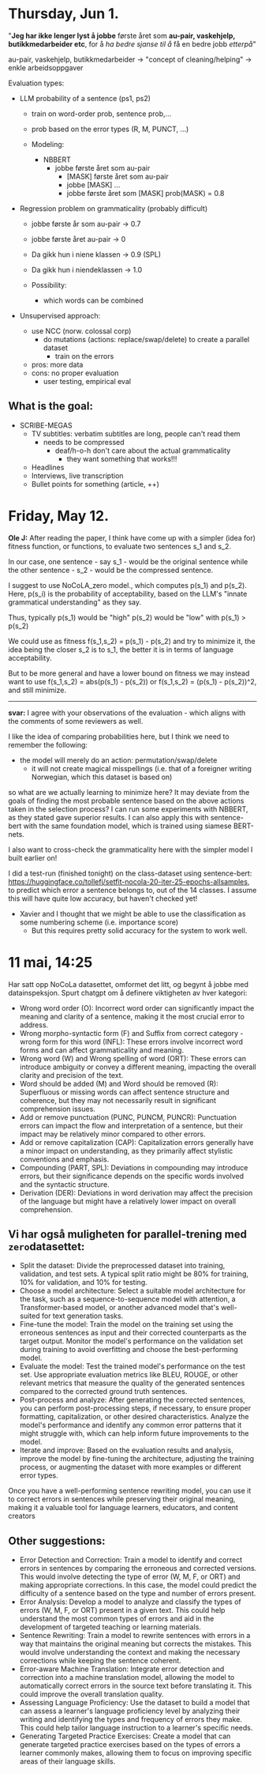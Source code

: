 # Thursday, Jun 1.

"**Jeg har ikke lenger lyst å jobbe** første året som **au-pair, vaskehjelp, butikkmedarbeider etc**, for å _ha bedre sjanse til å_ få en bedre jobb _etterpå_"


au-pair, vaskehjelp, butikkmedarbeider  -> "concept of cleaning/helping" -> enkle arbeidsoppgaver

Evaluation types:
- LLM probability of a sentence (ps1, ps2)
	- train on word-order prob, sentence prob,...
	- prob based on the error types (R, M, PUNCT, ...)

	- Modeling:
		- NBBERT
			- jobbe første året som au-pair
				- [MASK] første året som au-pair
				- jobbe [MASK] ...
				- jobbe første året som [MASK]
					prob(MASK) = 0.8
- Regression problem on grammaticality (probably difficult)
	- jobbe første år som au-pair -> 0.7
	- jobbe første året au-pair -> 0
	- Da gikk hun i niene klassen -> 0.9 (SPL)
	- Da gikk hun i niendeklassen -> 1.0

	- Possibility:
		- which words can be combined
 
- Unsupervised approach:
	- use NCC (norw. colossal corp)
		- do mutations (actions: replace/swap/delete) to create a parallel dataset
			- train on the errors
	- pros: more data
	- cons: no proper evaluation
		- user testing, empirical eval

## What is the goal:
- SCRIBE-MEGAS
	- TV subtitles: verbatim subtitles are long, people can't read them
		- needs to be compressed
			- deaf/h-o-h don't care about the actual grammaticality
				- they want something that works!!!
	- Headlines
	- Interviews, live transcription
	- Bullet points for something (article, ++)





# Friday, May 12.
**Ole J:**
After reading the paper, I think have come up with a simpler (idea for) fitness function, or functions,  to evaluate two sentences s_1 and s_2.

In our case, one sentence - say s_1 - would be the original sentence while the other sentence - s_2 - would be the compressed sentence.

I suggest to use NoCoLA_zero model., which computes p(s_1) and p(s_2).
Here, p(s_i) is the probability of acceptability, based on the LLM's "innate grammatical understanding" as they say.

Thus, typically p(s_1) would be "high"
p(s_2) would be "low"
with p(s_1) > p(s_2)

We could use as fitness f(s_1,s_2) =  p(s_1) - p(s_2) and try to minimize it, the idea being the closer s_2 is to s_1, the better it is in terms of language acceptability.

But to be more general and have a lower bound on fitness we may instead want to use
f(s_1,s_2) =  abs(p(s_1) - p(s_2))
or
f(s_1,s_2) =  (p(s_1) - p(s_2))^2, and still minimize.

___

**svar:**
I agree with your observations of the evaluation - which aligns with the comments of some reviewers as well.

I like the idea of comparing probabilities here, but I think we need to remember the following:
- the model will merely do an action: permutation/swap/delete
	- it will not create magical misspellings (i.e. that of a foreigner writing Norwegian, which this dataset is based on)

so what are we actually learning to minimize here?
It may deviate from the goals of finding the most probable sentence based on the above actions taken in the selection process?
I can run some experiments with NBBERT, as they stated gave superior results. I can also apply this with sentence-bert with the same foundation model, which is trained using siamese BERT-nets.

I also want to cross-check the grammaticality here with the simpler model I built earlier on!



I did a test-run (finished tonight) on the class-dataset using sentence-bert: https://huggingface.co/tollefj/setfit-nocola-20-iter-25-epochs-allsamples, to predict which error a sentence belongs to, out of the 14 classes. I assume this will have quite low accuracy, but haven't checked yet!
- Xavier and I thought that we might be able to use the classification as some numbering scheme (i.e. importance score)
	- But this requires pretty solid accuracy for the system to work well.

# 11 mai, 14:25
Har satt opp NoCoLa datasettet, omformet det litt, og begynt å jobbe med datainspeksjon.
Spurt chatgpt om å definere viktigheten av hver kategori:

- Wrong word order (O): Incorrect word order can significantly impact the meaning and clarity of a sentence, making it the most crucial error to address.
- Wrong morpho-syntactic form (F) and Suffix from correct category - wrong form for this word (INFL): These errors involve incorrect word forms and can affect grammaticality and meaning.
- Wrong word (W) and Wrong spelling of word (ORT): These errors can introduce ambiguity or convey a different meaning, impacting the overall clarity and precision of the text.
- Word should be added (M) and Word should be removed (R): Superfluous or missing words can affect sentence structure and coherence, but they may not necessarily result in significant comprehension issues.
- Add or remove punctuation (PUNC, PUNCM, PUNCR): Punctuation errors can impact the flow and interpretation of a sentence, but their impact may be relatively minor compared to other errors.
- Add or remove capitalization (CAP): Capitalization errors generally have a minor impact on understanding, as they primarily affect stylistic conventions and emphasis.
- Compounding (PART, SPL): Deviations in compounding may introduce errors, but their significance depends on the specific words involved and the syntactic structure.
- Derivation (DER): Deviations in word derivation may affect the precision of the language but might have a relatively lower impact on overall comprehension.


## Vi har også muligheten for parallel-trening med `zero`datasettet:
- Split the dataset: Divide the preprocessed dataset into training, validation, and test sets. A typical split ratio might be 80% for training, 10% for validation, and 10% for testing.
- Choose a model architecture: Select a suitable model architecture for the task, such as a sequence-to-sequence model with attention, a Transformer-based model, or another advanced model that's well-suited for text generation tasks.
- Fine-tune the model: Train the model on the training set using the erroneous sentences as input and their corrected counterparts as the target output. Monitor the model's performance on the validation set during training to avoid overfitting and choose the best-performing model.
- Evaluate the model: Test the trained model's performance on the test set. Use appropriate evaluation metrics like BLEU, ROUGE, or other relevant metrics that measure the quality of the generated sentences compared to the corrected ground truth sentences.
- Post-process and analyze: After generating the corrected sentences, you can perform post-processing steps, if necessary, to ensure proper formatting, capitalization, or other desired characteristics. Analyze the model's performance and identify any common error patterns that it might struggle with, which can help inform future improvements to the model.
- Iterate and improve: Based on the evaluation results and analysis, improve the model by fine-tuning the architecture, adjusting the training process, or augmenting the dataset with more examples or different error types.

Once you have a well-performing sentence rewriting model, you can use it to correct errors in sentences while preserving their original meaning, making it a valuable tool for language learners, educators, and content creators

## Other suggestions:

- Error Detection and Correction: Train a model to identify and correct errors in sentences by comparing the erroneous and corrected versions. This would involve detecting the type of error (W, M, F, or ORT) and making appropriate corrections. In this case, the model could predict the difficulty of a sentence based on the type and number of errors present.
- Error Analysis: Develop a model to analyze and classify the types of errors (W, M, F, or ORT) present in a given text. This could help understand the most common types of errors and aid in the development of targeted teaching or learning materials.
- Sentence Rewriting: Train a model to rewrite sentences with errors in a way that maintains the original meaning but corrects the mistakes. This would involve understanding the context and making the necessary corrections while keeping the sentence coherent.
- Error-aware Machine Translation: Integrate error detection and correction into a machine translation model, allowing the model to automatically correct errors in the source text before translating it. This could improve the overall translation quality.
- Assessing Language Proficiency: Use the dataset to build a model that can assess a learner's language proficiency level by analyzing their writing and identifying the types and frequency of errors they make. This could help tailor language instruction to a learner's specific needs.
- Generating Targeted Practice Exercises: Create a model that can generate targeted practice exercises based on the types of errors a learner commonly makes, allowing them to focus on improving specific areas of their language skills.